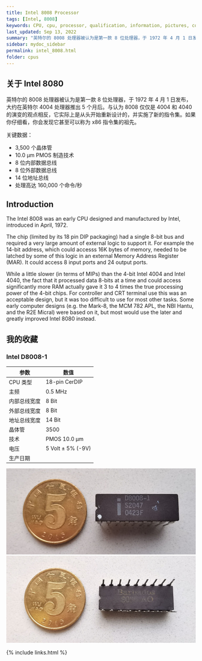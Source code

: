 ```yaml
---
title: Intel 8008 Processor
tags: [Intel, 8008]
keywords: CPU, cpu, processor, qualification, information, pictures, core, frequency, chip packaging, packaging, cpu info, x86, collection, amd, cyrix, harris, ibm, idt, iit, intel, motorola, nec, sgs, sgs-thomson, siemens, ST, signetics, mhs, ti, texas instruments, ulsi, umc, weitek, zilog, 808x, 8085, 8088, 8086, 80188, 80186, 80286, 286, 80386, 386, i386, Am386, 386sx, 386dx, 486, i486, 586, 486sx, 486dx, overdrive, 487, pentium, 586, 5x86, 386dlc, 386slc, 486dx2, mmx, ppro, pentium-pro, pro, athlon, duron, z80, dirk oppelt, dirk, oppelt, engineering, sample, samples
last_updated: Sep 13, 2022
summary: "英特尔的 8008 处理器被认为是第一款 8 位处理器，于 1972 年 4 月 1 日发布。"
sidebar: mydoc_sidebar
permalink: intel_8008.html
folder: cpus
---
```


## 关于 Intel 8080

英特尔的 8008 处理器被认为是第一款 8 位处理器，于 1972 年 4 月 1 日发布，大约在英特尔 4004 处理器推出 5 个月后。与认为 8008 仅仅是 4004 和 4040 的演变的观点相反，它实际上是从头开始重新设计的，并实施了新的指令集。如果你仔细看，你会发现它甚至可以称为 x86 指令集的祖先。

关键数据：
 - 3,500 个晶体管
 - 10.0 µm PMOS 制造技术
 - 8 位内部数据总线
 - 8 位外部数据总线
 - 14 位地址总线
 - 处理高达 160,000 个命令/秒

## Introduction

The Intel 8008 was an early CPU designed and manufactured by Intel, introduced in April, 1972.
 
The chip (limited by its 18 pin DIP packaging) had a single 8-bit bus and required a very large amount of external logic to support it. For example the 14-bit address, which could accesss 16K bytes of memory, needed to be latched by some of this logic in an external Memory Address Register (MAR). It could access 8 input ports and 24 output ports.
 
While a little slower (in terms of MIPs) than the 4-bit Intel 4004 and Intel 4040, the fact that it processed data 8-bits at a time and could access significantly more RAM actually gave it 3 to 4 times the true processing power of the 4-bit chips. For controller and CRT terminal use this was an acceptable design, but it was too difficult to use for most other tasks. Some early computer designs (e.g. the Mark-8, the MCM 782 APL, the NBI Hantu, and the R2E Micral) were based on it, but most would use the later and greatly improved Intel 8080 instead.


## 我的收藏

### Intel D8008-1

| 参数 | 数值 |
| ------ | ------ |
| CPU 类型 | 18-pin CerDIP |
| 主频 | 0.5 MHz |
| 内部总线宽度 | 8 Bit |
| 外部总线宽度 | 8 Bit |
| 地址总线宽度 | 14 Bit |
| 晶体管 | 3500 |
| 技术 | PMOS 10.0 µm |
| 电压 | 5 Volt ± 5% (-9V) |
| 生产日期 |  |

![Intel D8008-1 正面](/images/cpus/Intel/Intel_D8008-1_1.jpg)
![Intel D8008-1 反面](/images/cpus/Intel/Intel_D8008-1_2.jpg)

{% include links.html %}
